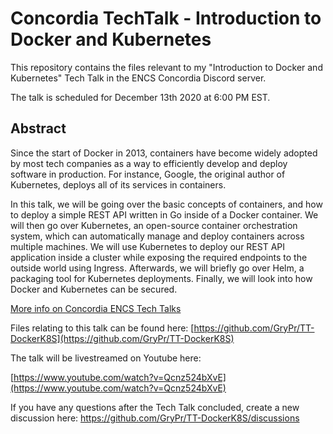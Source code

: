 # Concordia TechTalk - Introduction to Docker and Kubernetes

This repository contains the files relevant to my "Introduction to Docker and Kubernetes" Tech Talk in the ENCS Concordia Discord server. 

The talk is scheduled for December 13th 2020 at 6:00 PM EST.

## Abstract

Since the start of Docker in 2013, containers have become widely adopted by most tech companies as a way to efficiently develop and deploy software in production. For instance, Google, the original author of Kubernetes, deploys all of its services in containers.

In this talk, we will be going over the basic concepts of containers, and how to deploy a simple REST API written in Go inside of a Docker container. We will then go over Kubernetes, an open-source container orchestration system, which can automatically manage and deploy containers across multiple machines. We will use Kubernetes to deploy our REST API application inside a cluster while exposing the required endpoints to the outside world using Ingress. Afterwards, we will briefly go over Helm, a packaging tool for Kubernetes deployments. Finally, we will look into how Docker and Kubernetes can be secured.

[More info on Concordia ENCS Tech Talks](https://github.com/ConcordiaTechTalks/Talks)

Files relating to this talk can be found here: [https://github.com/GryPr/TT-DockerK8S](https://github.com/GryPr/TT-DockerK8S)

The talk will be livestreamed on Youtube here: 

[https://www.youtube.com/watch?v=Qcnz524bXvE](https://www.youtube.com/watch?v=Qcnz524bXvE)

If you have any questions after the Tech Talk concluded, create a new discussion here: https://github.com/GryPr/TT-DockerK8S/discussions

